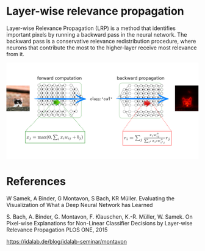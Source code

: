 # Layer-wise relevance propagation

Layer-wise Relevance Propagation (LRP) is a method that identifies important pixels by running a backward pass in the neural network. The backward pass is a conservative relevance redistribution procedure, where neurons that contribute the most to the higher-layer receive most relevance from it. 


![alt LRP ](https://raw.githubusercontent.com/prashanth41/Layer-wise_relevance_propagation/master/lrp.png)


# References

W Samek, A Binder, G Montavon, S Bach, KR Müller. Evaluating the Visualization of What a Deep Neural Network has Learned

S. Bach, A. Binder, G. Montavon, F. Klauschen, K.-R. Müller, W. Samek. On Pixel-wise Explanations for Non-Linear Classifier Decisions by Layer-wise Relevance Propagation PLOS ONE, 2015

https://idalab.de/blog/idalab-seminar/montavon



